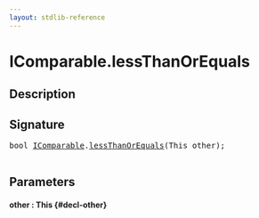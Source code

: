 ```yaml
---
layout: stdlib-reference
---
```


# IComparable\.lessThanOrEquals

## Description





## Signature 

<pre>
<span class="code_keyword">bool</span> <a href="/stdlib-reference/interfaces/IComparable/index" class="code_type">IComparable</a>.<a href="/stdlib-reference/interfaces/IComparable/lessThanOrEquals">lessThanOrEquals</a>(<span class="code_keyword">This</span> <span class='code_param'>other</span>);

</pre>

## Parameters

#### other  : This {#decl-other}

